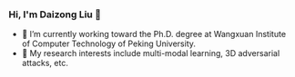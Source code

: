 ### Hi, I'm Daizong Liu 👋

- 🔭 I’m currently working toward the Ph.D. degree at Wangxuan Institute of Computer Technology of Peking University.
- 🌱 My research interests include multi-modal learning, 3D adversarial attacks, etc.

<!--
### I am always open to any cooperation. Feel free to drop me an email!
-->

<!--
**liudaizong/liudaizong** is a ✨ _special_ ✨ repository because its `README.md` (this file) appears on your GitHub profile.

Here are some ideas to get you started:

- 🔭 I’m currently working on ...
- 🌱 I’m currently learning ...
- 👯 I’m looking to collaborate on ...
- 🤔 I’m looking for help with ...
- 💬 Ask me about ...
- 📫 How to reach me: ...
- 😄 Pronouns: ...
- ⚡ Fun fact: ...
-->
